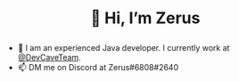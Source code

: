# <p align="center"> 👋 Hi, I’m Zerus </p>

- 👀 I am an experienced Java developer. I currently work at  [@DevCaveTeam](https://github.com/DevCaveTeam).
- 📫 DM me on Discord at Zerus#6808#2640
